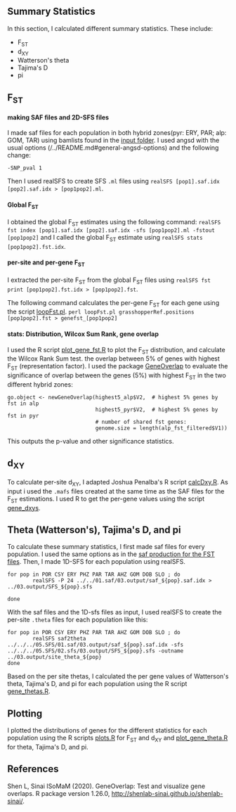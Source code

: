 ## Summary Statistics

In this section, I calculated different summary statistics. These include:

- F<sub>ST</sub>
- d<sub>XY</sub>
- Watterson's theta
- Tajima's D
- pi

## F<sub>ST</sub>

#### making SAF files and 2D-SFS files
I made saf files for each population in both hybrid zones(pyr: ERY, PAR; alp: GOM, TAR) using bamlists found in the [input folder](..inputs/). I used angsd with the usual options (/../README.md#general-angsd-options) and the following change:

```
-SNP_pval 1
```

Then I used realSFS to create SFS `.ml` files using `realSFS [pop1].saf.idx [pop2].saf.idx > [pop1pop2].ml`.

#### Global F<sub>ST</sub>

I obtained the global F<sub>ST</sub> estimates using the following command: `realSFS fst index [pop1].saf.idx [pop2].saf.idx -sfs [pop1pop2].ml -fstout [pop1pop2]` and I called the global F<sub>ST</sub> estimate using `realSFS stats [pop1pop2].fst.idx`.

#### per-site and per-gene F<sub>ST</sub>

I extracted the per-site F<sub>ST</sub> from the global F<sub>ST</sub> files using 
`realSFS fst print [pop1pop2].fst.idx > [pop1pop2].fst`.

The following command calculates the per-gene F<sub>ST</sub> for each gene using the script [loopFst.pl](02.scripts/loopFst.pl).
`perl loopFst.pl grasshopperRef.positions [pop1pop2].fst > genefst_[pop1pop2]`

#### stats: Distribution, Wilcox Sum Rank, gene overlap

I used the R script [plot_gene_fst.R](02.scripts/plot_gene_fst.R) to plot the F<sub>ST</sub> distribution, and calculate the Wilcox Rank Sum test.  the overlap between 5% of genes with highest F<sub>ST</sub> (representation factor). I used the package [GeneOverlap]() to evaluate the significance of overlap between the genes (5%) with highest F<sub>ST</sub> in the two different hybrid zones: 

    go.object <- newGeneOverlap(highest5_alp$V2,  # highest 5% genes by fst in alp
                                highest5_pyr$V2,  # highest 5% genes by fst in pyr
                                # number of shared fst genes:
                                genome.size = length(alp_fst_filtered$V1)) 

This outputs the p-value and other significance statistics.

## d<sub>XY</sub>

To calculate per-site d<sub>XY</sub>, I adapted Joshua Penalba's R script [calcDxy.R](03.dxy/02.scrips/calcDxy.R). As input i used the `.mafs` files created at the same time as the SAF files for the F<sub>ST</sub> estimations. I used R to get the per-gene values using the script [gene_dxys](03.dxy/02.scrips/gene_dxys.R). 

## Theta (Watterson's), Tajima's D, and pi

To calculate these summary statistics, I first made saf files for every population. I used the same options as in the [saf production for the FST files](/05.SFS/01.SAF/02.scripts/saf_all.sh). Then, I made 1D-SFS for each population using realSFS. 

```
for pop in POR CSY ERY PHZ PAR TAR AHZ GOM DOB SLO ; do 
        realSFS -P 24 ../../01.saf/03.output/saf_${pop}.saf.idx > ../03.output/SFS_${pop}.sfs 

done
```

With the saf files and the 1D-sfs files as input, I used realSFS to create the per-site `.theta` files for each population like this: 

```
for pop in POR CSY ERY PHZ PAR TAR AHZ GOM DOB SLO ; do 
        realSFS saf2theta ../../../05.SFS/01.saf/03.output/saf_${pop}.saf.idx -sfs ../../../05.SFS/02.sfs/03.output/SFS_${pop}.sfs -outname ../03.output/site_theta_${pop} 
done
``` 

Based on the per site thetas, I calculated the per gene values of Watterson's theta, Tajima's D, and pi for each population using the R script [gene_thetas.R](02.theta/02.scripts/gene_thetas.R). 

## Plotting

I plotted the distributions of genes for the different statistics for each population using the R scripts [plots.R](plots.R) for F<sub>ST</sub> and d<sub>XY</sub> and [plot_gene_theta.R](02.theta/02.scripts/plot_gene_theta.R) for theta, Tajima's D, and pi.


## References
Shen L, Sinai ISoMaM (2020). GeneOverlap: Test and visualize gene overlaps. R package version 1.26.0, http://shenlab-sinai.github.io/shenlab-sinai/.